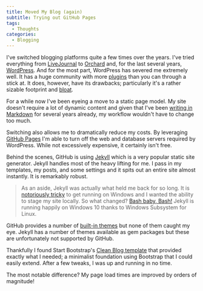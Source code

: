 ```yaml
---
title: Moved My Blog (again)
subtitle: Trying out GitHub Pages 
tags:
  - Thoughts
categories: 
  - Blogging
---
```


I've switched blogging platforms quite a few times over the years. I've tried everything from [LiveJournal](http://www.livejournal.com/) to [Orchard](http://www.orchardproject.net/) and, for the last several years, [WordPress](https://wordpress.org/). And for the most part, WordPress has severed me extremely well. It has a huge community with more [plugins](https://wordpress.org/plugins/) than you can through a stick at. It does, however, have its drawbacks; particularly it's a rather sizable footprint and [bloat](https://premium.wpmudev.org/blog/wordpress-bloat/).

For a while now I've been eyeing a move to a static page model. My site doesn't require a lot of dynamic content and given that I've been [writing in Markdown](https://github.com/OfficeDev/office-js-docs) for several years already, my workflow wouldn't have to change too much.

Switching also allows me to dramatically reduce my costs. By leveraging [GitHub Pages](https://pages.github.com/) I'm able to turn off the web and database servers required by WordPress. While not excessively expensive, it certainly isn't free.

Behind the scenes, GitHub is using [Jekyll](http://jekyllrb.com/) which is a very popular static site generator. Jekyll handles most of the heavy lifting for me. I pass in my templates, my posts, and some settings and it spits out an entire site almost instantly. It is remarkably robust.

> As an aside, Jekyll was actually what held me back for so long. It is [notoriously tricky](http://jekyllrb.com/docs/windows/#installation) to get running on Windows and I wanted the ability to stage my site locally. So what changed? [Bash baby, Bash!](https://msdn.microsoft.com/en-us/commandline/wsl/about) Jekyll is running happily on Windows 10 thanks to Windows Subsystem for Linux.


GitHub provides a number of [built-in themes](https://github.com/pages-themes/) but none of them caught my eye. Jekyll has a number of themes available as gem packages but these are unfortunately not supported by GitHub.

Thankfully I found Start Bootstrap's [Clean Blog template](https://github.com/BlackrockDigital/startbootstrap-clean-blog-jekyll) that provided exactly what I needed; a minimalist foundation using Bootstrap that I could easily extend. After a few tweaks, I was up and running in no time.

The most notable difference? My page load times are improved by orders of magnitude!
